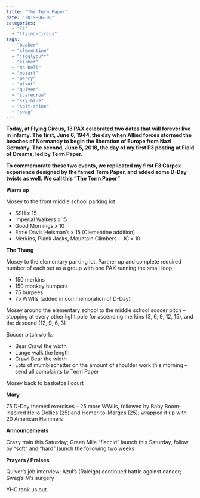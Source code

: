 ```yaml
---
title: "The Term Paper"
date: "2019-06-06"
categories: 
  - "f3"
  - "flying-circus"
tags: 
  - "beaker"
  - "clementine"
  - "jigglypuff"
  - "kilmer"
  - "ma-bell"
  - "mozart"
  - "perry"
  - "pivot"
  - "quiver"
  - "scarecrow"
  - "sky-blue"
  - "spit-shine"
  - "swag"
---
```


**Today, at Flying Circus, 13 PAX celebrated two dates that will forever live in infamy. The first, June 6, 1944, the day when Allied forces stormed the beaches of Normandy to begin the liberation of Europe from Nazi Germany. The second, June 5, 2018, the day of my first F3 posting at Field of Dreams, led by Term Paper.**

**To commemorate these two events, we replicated my first F3 Carpex experience designed by the famed Term Paper, and added some D-Day twists as well. We call this “The Term Paper”**

**Warm up**

Mosey to the front middle school parking lot

- SSH x 15
- Imperial Walkers x 15
- Good Mornings x 10
- Ernie Davis Heisman’s x 15 (Clementine addition)
- Merkins, Plank Jacks, Mountain Climbers –  IC x 10

**The Thang**

Mosey to the elementary parking lot. Partner up and complete required number of each set as a group with one PAX running the small loop.

- 150 merkins
- 150 monkey humpers
- 75 burpees
- 75 WWIIs (added in commemoration of D-Day)

Mosey around the elementary school to the middle school soccer pitch – stopping at every other light pole for ascending merkins (3, 6, 9, 12, 15), and the descend (12, 9, 6, 3)

Soccer pitch work:

- Bear Crawl the width
- Lunge walk the length
- Crawl Bear the width
- Lots of mumblechatter on the amount of shoulder work this morning – send all complaints to Term Paper

Mosey back to basketball court

**Mary**

75 D-Day themed exercises – 25 more WWIIs, followed by Baby Boom-inspired Hello Dollies (25) and Homer-to-Marges (25); wrapped it up with 20 American Hammers

**Announcements**

Crazy train this Saturday; Green Mile “flaccid” launch this Saturday, follow by “soft” and “hard” launch the following two weeks

**Prayers / Praises**

Quiver’s job interview; Azul’s (Raleigh) continued battle against cancer; Swag’s M’s surgery

YHC took us out.
